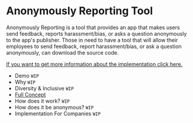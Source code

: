 # Anonymously Reporting Tool
Anonymously Reporting is a tool that provides an app that makes users send feedback, reports harassment/bias, or asks a question anonymously to the app's publisher. Those in need to have a tool that will allow their employees to send feedback, report harassment/bias, or ask a question anonymously, can download the source code.

[If you want to get more information about the implementation click here.](#implementation-for-companies "If you want to get more information about the implementation click here.")

* Demo `WIP`
* Why `WIP`
* Diversity & Inclusive `WIP`
* [Full Concept](https://miro.com/app/board/o9J_lW60VQs=/ "Full Concept")
* How does it work? `WIP`
* How does it be anonymous? `WIP`
* Implementation For Companies `WIP`